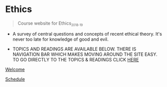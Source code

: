 <!-- ![logo](_media/tree-knowledge-icon.png) -->

# Ethics

> Course website for Ethics<sub><small>2018-19</small></sub>


- A survey of central questions and concepts of recent ethical theory. It's never too late for knowledge of good and evil.

- TOPICS AND READINGS ARE AVAILABLE BELOW. THERE IS NAVIGATION BAR WHICH MAKES MOVING AROUND THE SITE EASY. TO GO DIRECTLY TO THE TOPICS & READINGS CLICK [HERE](https://digitalphi.github.io/Ethics/#/schedule)


[Welcome](#README)

[Schedule](#schedule)
